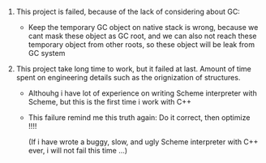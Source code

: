 ######

1. This project is failed, because of the lack of considering about GC: 
    + Keep the temporary GC object on native stack is wrong, because we cant mask these object as GC root, and we can also not reach these temporary object from other roots, so these object will be leak from GC system

2. This project take long time to work, but it failed at last. Amount of time spent on engineering details such as the orignization of structures. 
    + Althouhg i have lot of experience on writing Scheme interpreter with Scheme, but this is the first time i work with C++
    + This failure remind me this truth again:
        Do it correct, then optimize !!!!

        (If i have wrote a buggy, slow, and ugly Scheme interpreter with C++ ever, i will not fail this time ...)
